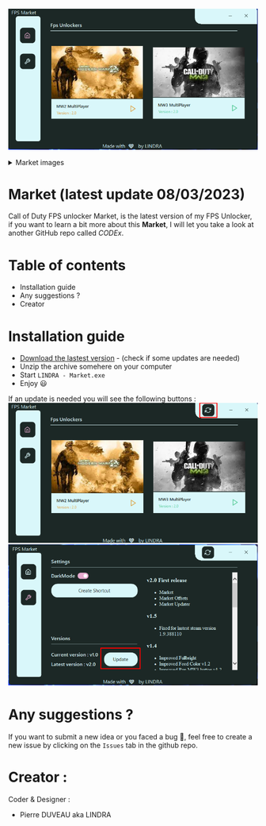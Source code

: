 ![](./_images/Home.png)

<details>
<summary>Market images</summary>
<img src="./_images/Settings.png" name="fog&dof"/>
</details>


# Market (latest update 08/03/2023)
Call of Duty FPS unlocker Market, is the latest version of my FPS Unlocker, if you want to learn a bit more about this **Market**, I will let you take a look at another GitHub repo called *CODEx*.

# Table of contents
- Installation guide
- Any suggestions ?
- Creator

# Installation guide

- [Download the lastest version](https://raw.githubusercontent.com/PierroD/Market/main/_updates/Market%20v2.0.2.zip) - (check if some updates are needed)
- Unzip the archive somehere on your computer
- Start `LINDRA - Market.exe`
- Enjoy :smiley:

If an update is needed you will see the following buttons :
![](./_images/Update1.png)
![](./_images/Update2.png)


# Any suggestions ?

If you want to submit a new idea or you faced a bug :bug:, feel free to create a new issue by clicking on the `Issues` tab in the github repo.

# Creator :
Coder & Designer :
 - Pierre DUVEAU aka LINDRA

